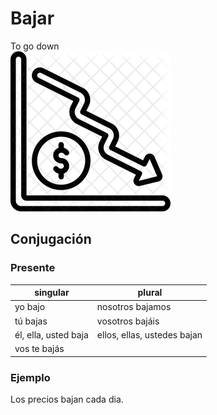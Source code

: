 # Bajar

To go down  
![To go down](img/bajar.webp)

## Conjugación

### Presente

| singular             | plural                      |
|----------------------|-----------------------------|
| yo bajo              | nosotros bajamos            |
| tú bajas             | vosotros bajáis             |
| él, ella, usted baja | ellos, ellas, ustedes bajan |
| vos te bajás         |                             |

### Ejemplo

Los precios bajan cada dia.